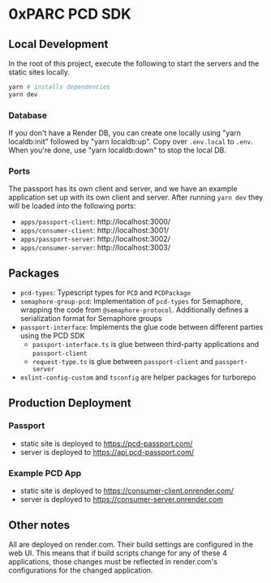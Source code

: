 # 0xPARC PCD SDK

## Local Development

In the root of this project, execute the following to start the servers and the static sites locally.

```bash
yarn # installs dependencies
yarn dev
```

### Database

If you don't have a Render DB, you can create one locally using "yarn localdb:init" followed by "yarn localdb:up". Copy over `.env.local` to `.env`. When you're done, use "yarn localdb:down" to stop the local DB.

### Ports

The passport has its own client and server, and we have an example application set up with its own client and server. After running `yarn dev` they will be loaded into the following ports:

- `apps/passport-client`: http://localhost:3000/
- `apps/consumer-client`: http://localhost:3001/
- `apps/passport-server`: http://localhost:3002/
- `apps/consumer-server`: http://localhost:3003/

## Packages

- `pcd-types`: Typescript types for `PCD` and `PCDPackage`
- `semaphore-group-pcd`: Implementation of `pcd-types` for Semaphore, wrapping the code from `@semaphore-protocol`. Additionally defines a serialization format for Semaphore groups
- `passport-interface`: Implements the glue code between different parties using the PCD SDK
  - `passport-interface.ts` is glue between third-party applications and `passport-client`
  - `request-type.ts` is glue between `passport-client` and `passport-server`
- `eslint-config-custom` and `tsconfig` are helper packages for turborepo

## Production Deployment

### Passport

- static site is deployed to https://pcd-passport.com/
- server is deployed to https://api.pcd-passport.com/

### Example PCD App

- static site is deployed to https://consumer-client.onrender.com/
- server is deployed to https://consumer-server.onrender.com

## Other notes

All are deployed on render.com. Their build settings are configured in the web UI. This means that if build scripts change for any of these 4 applications, those changes must be reflected in render.com's configurations for the changed application.
